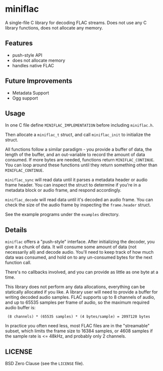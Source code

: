 # miniflac

A single-file C library for decoding FLAC streams. Does not use any C library
functions, does not allocate any memory.

## Features

* push-style API
* does not allocate memory
* handles native FLAC

## Future Improvements

* Metadata Support
* Ogg support

## Usage

In one C file define `MINIFLAC_IMPLEMENTATION` before including `miniflac.h`.

Then allocate a `miniflac_t` struct, and call `miniflac_init` to initialize
the struct.

All functions follow a similar paradigm - you provide a buffer of data,
the length of the buffer, and an out-variable to record the amount of data
consumed. If more bytes are needed, functions return `MINIFLAC_CONTINUE`. You can
loop around these functions until they return something other than
`MINIFLAC_CONTINUE`.

`miniflac_sync` will read data until it parses a metadata header or audio
frame header. You can inspect the struct to determine if you're in a
metadata block or audio frame, and respond accordingly.

`miniflac_decode` will read data until it's decoded an audio frame. You can
check the size of the audio frame by inspecting the `frame.header` struct.

See the example programs under the `examples` directory.

## Details

`miniflac` offers a "push-style" interface. After initializing the decoder,
you give it a chunk of data. It will consume some amount of data (not
necessarily all) and decode audio. You'll need to keep track of how
much data was consumed, and hold on to any un-consumed bytes for
the next function call.

There's no callbacks involved, and you can provide as little as one byte
at a time.

This library does not perform any data allocations, everything can be
statically allocated if you like. A library user will need to provide
a buffer for writing decoded audio samples. FLAC supports up to 8 channels
of audio, and up to 65535 samples per frame of audio, so the maximum
required audio buffer is:

` (8 channels) * (65535 samples) * (4 bytes/sample) = 2097120 bytes`

In practice you often need less, most FLAC files are in the "streamable"
subset, which limits the frame size to 16384 samples, or 4608 samples if the
sample rate is <= 48kHz, and probably only 2 channels.


## LICENSE

BSD Zero Clause (see the `LICENSE` file).
